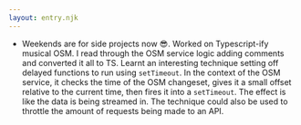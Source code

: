 ```yaml
---
layout: entry.njk
---
```


- Weekends are for side projects now 😎. Worked on Typescript-ify musical OSM. I read through the OSM service logic adding comments and converted it all to TS. Learnt an interesting technique setting off delayed functions to run using `setTimeout`. In the context of the OSM service, it checks the time of the OSM changeset, gives it a small offset relative to the current time, then fires it into a `setTimeout`. The effect is like the data is being streamed in. The technique could also be used to throttle the amount of requests being made to an API.
